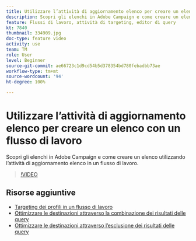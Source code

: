 ```yaml
---
title: Utilizzare l’attività di aggiornamento elenco per creare un elenco con un flusso di lavoro
description: Scopri gli elenchi in Adobe Campaign e come creare un elenco utilizzando l’attività di aggiornamento elenco in un flusso di lavoro.
feature: Flussi di lavoro, attività di targeting, editor di query
kt: 7840
thumbnail: 334909.jpg
doc-type: feature video
activity: use
team: TM
role: User
level: Beginner
source-git-commit: ae66723c1d9cd54b5d378354bd780febadbb73ae
workflow-type: tm+mt
source-wordcount: '94'
ht-degree: 100%

---
```


# Utilizzare l’attività di aggiornamento elenco per creare un elenco con un flusso di lavoro

Scopri gli elenchi in Adobe Campaign e come creare un elenco utilizzando l’attività di aggiornamento elenco in un flusso di lavoro.

>[!VIDEO](https://video.tv.adobe.com/v/334909?quality=12)

## Risorse aggiuntive

* [Targeting dei profili in un flusso di lavoro](/help/profile-management/target-profiles-in-a-workflow.md)
* [Ottimizzare le destinazioni attraverso la combinazione dei risultati delle query](/help/process-management/refine-targets-by-combining-query-results.md)
* [Ottimizzare le destinazioni attraverso l’esclusione dei risultati delle query](/help/process-management/refine-targets-by-excluding-query-results.md)
